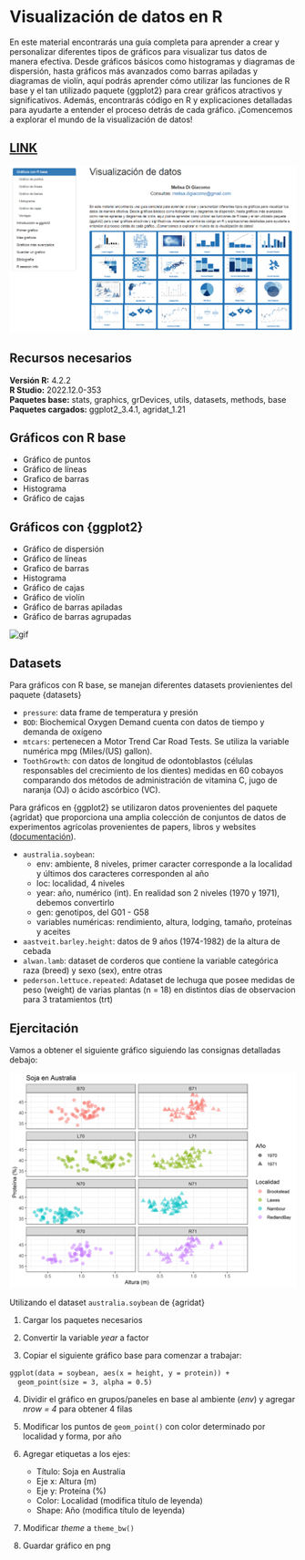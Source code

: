# Visualización de datos en R

En este material encontrarás una guía completa para aprender a crear y personalizar diferentes tipos de gráficos para visualizar tus datos de manera efectiva. Desde gráficos básicos como histogramas y diagramas de dispersión, hasta gráficos más avanzados como barras apiladas y diagramas de violín, aquí podrás aprender cómo utilizar las funciones de R base y el tan utilizado paquete {ggplot2} para crear gráficos atractivos y significativos. Además, encontrarás código en R y explicaciones detalladas para ayudarte a entender el proceso detrás de cada gráfico. ¡Comencemos a explorar el mundo de la visualización de datos!

## [LINK](https://melisadigiacomo.github.io/Rdataviz_tutorial/)

![inicio](images/RDataViz_tutorial.png)

## Recursos necesarios
**Versión R:** 4.2.2  
**R Studio:** 2022.12.0-353  
**Paquetes base:** stats, graphics, grDevices, utils, datasets, methods, base  
**Paquetes cargados:** ggplot2_3.4.1, agridat_1.21 

## Gráficos con R base

- Gráfico de puntos
- Gráfico de líneas
- Grafico de barras
- Histograma
- Gráfico de cajas


## Gráficos con {ggplot2}

- Gráfico de dispersión
- Gráfico de líneas
- Grafico de barras
- Histograma
- Gráfico de cajas
- Gráfico de violín
- Gráfico de barras apiladas
- Gráfico de barras agrupadas


![gif](images/Rdataviz.gif)


## Datasets

Para gráficos con R base, se manejan diferentes datasets provienientes del paquete {datasets}
* `pressure`: data frame de temperatura y presión
* `BOD`: Biochemical Oxygen Demand cuenta con datos de tiempo y demanda de oxígeno 
* `mtcars`: pertenecen a Motor Trend Car Road Tests. Se utiliza la variable numérica mpg (Miles/(US) gallon).
* `ToothGrowth`: con datos de longitud de odontoblastos (células responsables del crecimiento de los dientes) medidas en 60 cobayos comparando dos métodos de administración de vitamina C, jugo de naranja (OJ) o ácido ascórbico (VC).

Para gráficos en {ggplot2} se utilizaron datos provenientes del paquete {agridat} que proporciona una amplia colección de conjuntos de datos de experimentos agrícolas provenientes de papers, libros y websites ([documentación](https://cran.rstudio.com/web/packages/agridat/agridat.pdf)).

* `australia.soybean`:
    - env: ambiente, 8 niveles, primer caracter corresponde a la localidad y últimos dos caracteres corresponden al año
    - loc: localidad, 4 niveles
    - year: año, numérico (int). En realidad son 2 niveles (1970 y 1971), debemos convertirlo
    - gen: genotipos, del G01 - G58
    - variables numéricas: rendimiento, altura, lodging, tamaño, proteínas y aceites
* `aastveit.barley.height`: datos de 9 años (1974-1982) de la altura de cebada
* `alwan.lamb`: dataset de corderos que contiene la variable categórica raza (breed) y sexo (sex), entre otras
* `pederson.lettuce.repeated`: Adataset de lechuga que posee medidas de peso (weight) de varias plantas (n = 18) en distintos días de observacion para 3 tratamientos (trt)

## Ejercitación

Vamos a obtener el siguiente gráfico siguiendo las consignas detalladas debajo:

![grafico_ejercicio](images/grafico_final.png)


Utilizando el dataset `australia.soybean` de {agridat}

1. Cargar los paquetes necesarios

2. Convertir la variable *year* a factor

3. Copiar el siguiente gráfico base para comenzar a trabajar:

```
ggplot(data = soybean, aes(x = height, y = protein)) +
  geom_point(size = 3, alpha = 0.5)
```

4. Dividir el gráfico en grupos/paneles en base al ambiente (*env*) y agregar *nrow = 4* para obtener 4 filas

5. Modificar los puntos de `geom_point()` con color determinado por localidad y forma, por año

6. Agregar etiquetas a los ejes:
    - Título: Soja en Australia
    - Eje x: Altura (m)
    - Eje y: Proteína (%)
    - Color: Localidad (modifica título de leyenda)
    - Shape: Año (modifica título de leyenda)

7. Modificar *theme* a `theme_bw()`

8. Guardar gráfico en png